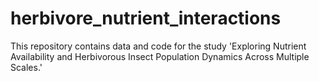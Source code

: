 # herbivore_nutrient_interactions
This repository contains data and code for the study 'Exploring Nutrient Availability and Herbivorous Insect Population Dynamics Across Multiple Scales.' 
